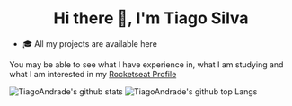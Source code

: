 <h1 align="center">Hi there 👋, I'm Tiago Silva</h1>

- 🎓 All my projects are available here

You may be able to see what I have experience in, what I am studying and what I am interested in my [Rocketseat Profile](https://app.rocketseat.com.br/me/tiago)

![TiagoAndrade's github stats](https://github-readme-stats.vercel.app/api?username=Tyzerzin&bg_color=282a42&title_color=5a7dbf&text_color=a6c4fc&show_icons=true)
![TiagoAndrade's github top Langs](https://github-readme-stats.vercel.app/api/top-langs/?username=Tyzerzin&bg_color=282a42&title_color=5a7dbf&text_color=a6c4fc&layout=compact)
